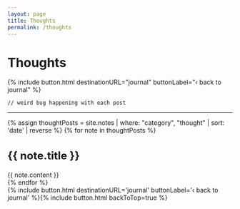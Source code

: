 ```yaml
---
layout: page
title: Thoughts
permalink: /thoughts
---
```


# Thoughts

{% include button.html destinationURL="journal" buttonLabel="&#8249; back to journal" %}

```// weird bug happening with each post```

<hr>

{% assign thoughtPosts = site.notes | where: "category", "thought" | sort: 'date' | reverse %}
{% for note in thoughtPosts %}
<article>
<h1>{{ note.title }}</h1>
{{ note.content }}
</article>
{% endfor %}

<div class="bottom-nav">
{% include button.html destinationURL='journal' buttonLabel='&#8249; back to journal' %}{% include button.html backToTop=true %}
</div>

<style>
    article > h1 {
        font-size: 1.5rem;
    }

    article > h2 {
        font-size: 1.2rem;
    }
    
</style>
